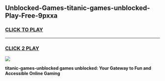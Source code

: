 
## Unblocked-Games-titanic-games-unblocked-Play-Free-9pxxa
<h3>
<a href="https://premium76.site?title=titanic-games-unblocked&ref=18A">CLICK TO PLAY</a></h3>
<hr>

<h3>
<a href="https://premium76.site?title=titanic-games-unblocked&ref=18A">CLICK 2 PLAY</a>
  
</h3>

<a href="https://premium76.site?title=titanic-games-unblocked&ref=18A"><img src="https://clearcache.store/games.png"></a>


**titanic-games-unblocked games unblocked: Your Gateway to Fun and Accessible Online Gaming**

